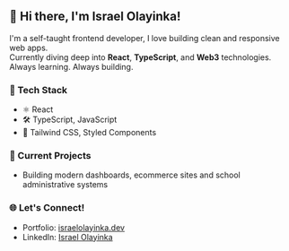 ## 👋 Hi there, I'm Israel Olayinka!

I'm a self-taught frontend developer, I love building clean and responsive web apps.  
Currently diving deep into **React**, **TypeScript**, and **Web3** technologies.  
Always learning. Always building.

### 🚀 Tech Stack
- ⚛️ React
- 🛠️ TypeScript, JavaScript
- 💅 Tailwind CSS, Styled Components

### 🧠 Current Projects
- Building modern dashboards, ecommerce sites and school administrative systems

### 🌐 Let's Connect!
- Portfolio: [israelolayinka.dev](https://portfolio-five-xi-30.vercel.app/)
- LinkedIn: [Israel Olayinka](https://linkedin.com/in/israel-olayinka-775305307/)

